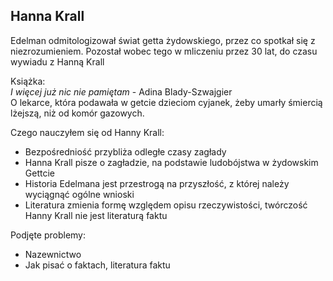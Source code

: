 ## Hanna Krall

Edelman odmitologizował świat getta żydowskiego, przez co spotkał się z niezrozumieniem. Pozostał wobec tego w
mliczeniu przez 30 lat, do czasu wywiadu z Hanną Krall

Książka: <br/>
*I więcej już nic nie pamiętam* - Adina Blady-Szwajgier<br/>
O lekarce, która podawała w getcie dzieciom cyjanek, żeby umarły śmiercią lżejszą, niż od komór gazowych.<br/>

Czego nauczyłem się od Hanny Krall:
- Bezpośredniość przybliża odległe czasy zagłady
- Hanna Krall pisze o zagładzie, na podstawie ludobójstwa w żydowskim Gettcie
- Historia Edelmana jest przestrogą na przyszłość, z której należy wyciągnąć ogólne wnioski
- Literatura zmienia formę względem opisu rzeczywistości,
twórczość Hanny Krall nie jest literaturą faktu

Podjęte problemy:
- Nazewnictwo
- Jak pisać o faktach, literatura faktu
